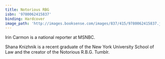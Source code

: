 ```yaml
---
title: Notorious RBG
isbn: '9780062415837'
binding: Hardcover
image_path: 'http://images.booksense.com/images/837/415/9780062415837.jpg'
---
```


Irin Carmon is a national reporter at MSNBC.

Shana Knizhnik is a recent graduate of the New York University School of Law and the creator of the Notorious R.B.G. Tumblr.